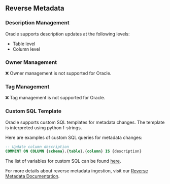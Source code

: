 ## Reverse Metadata


### Description Management

Oracle supports description updates at the following levels:
- Table level
- Column level

### Owner Management

❌ Owner management is not supported for Oracle.

### Tag Management

❌ Tag management is not supported for Oracle.

### Custom SQL Template

Oracle supports custom SQL templates for metadata changes. The template is interpreted using python f-strings.

Here are examples of custom SQL queries for metadata changes:

```sql
-- Update column description
COMMENT ON COLUMN {schema}.{table}.{column} IS {description}
```

The list of variables for custom SQL can be found [here](https://docs.getcollate.io/connectors/ingestion/workflows/reverse-metadata#custom-sql-template).

For more details about reverse metadata ingestion, visit our [Reverse Metadata Documentation](https://docs.getcollate.io/connectors/ingestion/workflows/reverse-metadata).
